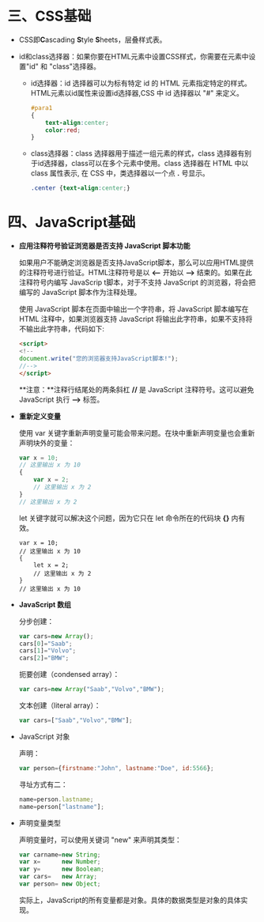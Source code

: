 # 三、CSS基础

+ CSS即**C**ascading **S**tyle **S**heets，层叠样式表。

+ id和class选择器：如果你要在HTML元素中设置CSS样式，你需要在元素中设置"id" 和 "class"选择器。

  + id选择器：id 选择器可以为标有特定 id 的 HTML 元素指定特定的样式。HTML元素以id属性来设置id选择器,CSS 中 id 选择器以 "#" 来定义。

    ```css
    #para1
    {
        text-align:center;
        color:red;
    }
    ```

  + class选择器：class 选择器用于描述一组元素的样式，class 选择器有别于id选择器，class可以在多个元素中使用。class 选择器在 HTML 中以 class 属性表示, 在 CSS 中，类选择器以一个点 **.** 号显示。

    ```css
    .center {text-align:center;}
    ```


# 四、JavaScript基础

+ **应用注释符号验证浏览器是否支持 JavaScript 脚本功能**

  如果用户不能确定浏览器是否支持JavaScript脚本，那么可以应用HTML提供的注释符号进行验证。HTML注释符号是以 **<--** 开始以 **-->** 结束的。如果在此注释符号内编写 JavaScrip t脚本，对于不支持 JavaScript 的浏览器，将会把编写的 JavaScript 脚本作为注释处理。

  使用 JavaScript 脚本在页面中输出一个字符串，将 JavaScript 脚本编写在 HTML 注释中，如果浏览器支持 JavaScript 将输出此字符串，如果不支持将不输出此字符串，代码如下:

  ```html
  <script>
  <!--
  document.write("您的浏览器支持JavaScript脚本!");
  //-->
  </script>
  ```

  **注意：**注释行结尾处的两条斜杠 **//** 是 JavaScript 注释符号。这可以避免 JavaScript 执行 **-->** 标签。

+ **重新定义变量**

  使用 var 关键字重新声明变量可能会带来问题。在块中重新声明变量也会重新声明块外的变量：

  ```js
  var x = 10;
  // 这里输出 x 为 10
  { 
      var x = 2;
      // 这里输出 x 为 2
  }
  // 这里输出 x 为 2
  ```

  let 关键字就可以解决这个问题，因为它只在 let 命令所在的代码块 **{}** 内有效。

  ```JS
  var x = 10;
  // 这里输出 x 为 10
  { 
      let x = 2;
      // 这里输出 x 为 2
  }
  // 这里输出 x 为 10
  ```

+ **JavaScript 数组**

  分步创建：

  ```js
  var cars=new Array();
  cars[0]="Saab";
  cars[1]="Volvo";
  cars[2]="BMW";
  ```

  扼要创建（condensed array）：

  ```js
  var cars=new Array("Saab","Volvo","BMW");
  ```

  文本创建（literal array）：

  ```js
  var cars=["Saab","Volvo","BMW"];
  ```

+ JavaScript 对象

  声明：

  ```js
  var person={firstname:"John", lastname:"Doe", id:5566};
  ```

  寻址方式有二：

  ```js
  name=person.lastname;
  name=person["lastname"];
  ```

+ 声明变量类型

  声明变量时，可以使用关键词 "new" 来声明其类型：

  ```js
  var carname=new String;
  var x=      new Number;
  var y=      new Boolean;
  var cars=   new Array;
  var person= new Object;
  ```

  实际上，JavaScript的所有变量都是对象。具体的数据类型是对象的具体实现。
